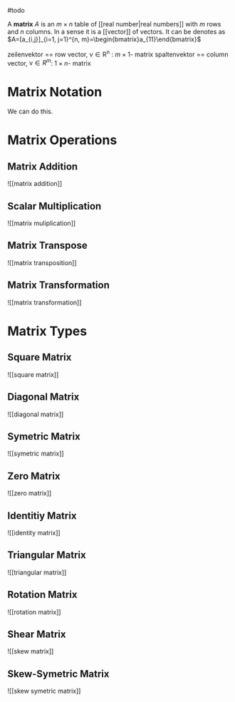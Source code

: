 #todo 

A **matrix** $A$ is an $m\times n$ table of [[real number|real numbers]] with $m$ rows and $n$ columns. In a sense it is a [[vector]] of vectors. It can be denotes as $A=[a_{i,j}]_{i=1, j=1}^{n, m}=\begin{bmatrix}a_{11}\end{bmatrix}$


zeilenvektor ==  row vector, $\mathrm{v \in R^n}$ : $m \times 1$- matrix
spaltenvektor == column vector, $\mathrm{v} \in R^m$: $1 \times n$- matrix

# Matrix Notation

We can do this.

# Matrix Operations

## Matrix Addition
![[matrix addition]]

## Scalar Multiplication
![[matrix muliplication]]

## Matrix Transpose
![[matrix transposition]]

## Matrix Transformation
![[matrix transformation]]



# Matrix Types

## Square Matrix
![[square matrix]]

## Diagonal Matrix
![[diagonal matrix]]

## Symetric Matrix
![[symetric matrix]]

## Zero Matrix
![[zero matrix]]

## Identitiy Matrix
![[identity matrix]]

## Triangular Matrix
![[triangular matrix]]

## Rotation Matrix
![[rotation matrix]]

## Shear Matrix
![[skew matrix]]

## Skew-Symetric Matrix
![[skew symetric matrix]]

